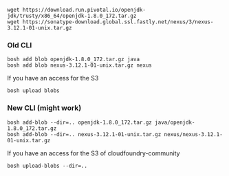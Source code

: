 
```
wget https://download.run.pivotal.io/openjdk-jdk/trusty/x86_64/openjdk-1.8.0_172.tar.gz
wget https://sonatype-download.global.ssl.fastly.net/nexus/3/nexus-3.12.1-01-unix.tar.gz
```

### Old CLI

```
bosh add blob openjdk-1.8.0_172.tar.gz java
bosh add blob nexus-3.12.1-01-unix.tar.gz nexus
```

If you have an access for the S3

```
bosh upload blobs
```

### New CLI (might work)

```
bosh add-blob --dir=.. openjdk-1.8.0_172.tar.gz java/openjdk-1.8.0_172.tar.gz
bosh add-blob --dir=.. nexus-3.12.1-01-unix.tar.gz nexus/nexus-3.12.1-01-unix.tar.gz
```

If you have an access for the S3 of cloudfoundry-community

```
bosh upload-blobs --dir=..
```

